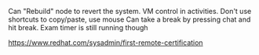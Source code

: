 
Can "Rebuild" node to revert the system.
VM control in activities.
Don't use shortcuts to copy/paste, use mouse
Can take a break by pressing chat and hit break. Exam timer is still running though

https://www.redhat.com/sysadmin/first-remote-certification